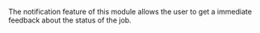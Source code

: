 The notification feature of this module allows the user to get a immediate feedback
about the status of the job.
